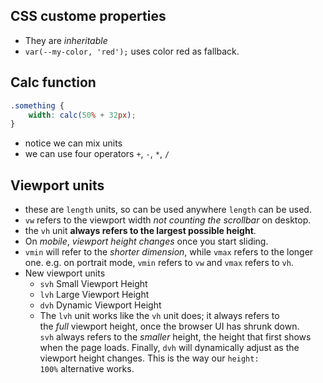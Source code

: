 ## CSS custome properties
- They are *inheritable*
- `var(--my-color, 'red');` uses color red as fallback.

## Calc function
```css
.something {
	width: calc(50% + 32px);
}
```
- notice we can mix units
- we can use four operators `+`, `-`, `*`, `/`

## Viewport units
- these are `length` units, so can be used anywhere `length` can be used.
- `vw` refers to the viewport width _not counting the scrollbar_ on desktop.
- the `vh` unit **always refers to the largest possible height**.
- On *mobile*, *viewport height* *changes* once you start sliding.
- `vmin` will refer to the _shorter dimension_, while `vmax` refers to the longer one. e.g. on portrait mode, `vmin` refers to `vw` and `vmax` refers to `vh`.
- New viewport units
	- `svh` Small Viewport Height
	- `lvh` Large Viewport Height
	- `dvh` Dynamic Viewport Height
	- The `lvh` unit works like the `vh` unit does; it always refers to the _full_ viewport height, once the browser UI has shrunk down.
	`svh` always refers to the _smaller_ height, the height that first shows when the page loads.
	Finally, `dvh` will dynamically adjust as the viewport height changes. This is the way our `height: 100%` alternative works.